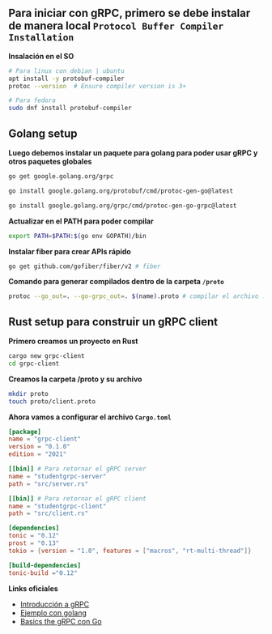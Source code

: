 ## Para iniciar con gRPC, primero se debe instalar de manera local `Protocol Buffer Compiler Installation`

**Insalación en el SO**
```bash
# Para linux con debian | ubuntu
apt install -y protobuf-compiler
protoc --version  # Ensure compiler version is 3+

# Para fedora
sudo dnf install protobuf-compiler
```

## Golang setup

**Luego debemos instalar un paquete para golang para poder usar gRPC y otros paquetes globales**
```bash
go get google.golang.org/grpc

go install google.golang.org/protobuf/cmd/protoc-gen-go@latest

go install google.golang.org/grpc/cmd/protoc-gen-go-grpc@latest
```

**Actualizar en el PATH para poder compilar**
```bash
export PATH=$PATH:$(go env GOPATH)/bin
```

**Instalar fiber para crear APIs rápido**

```bash
go get github.com/gofiber/fiber/v2 # fiber
```

**Comando para generar compilados dentro de la carpeta `/proto`**
```bash
protoc --go_out=. --go-grpc_out=. $(name).proto # compilar el archivo .proto  
```

## Rust setup para construir un gRPC client

**Primero creamos un proyecto en Rust**

```bash
cargo new grpc-client
cd grpc-client
```

**Creamos la carpeta /proto y su archivo**

```bash
mkdir proto
touch proto/client.proto
```

**Ahora vamos a configurar el archivo `Cargo.toml`**

```toml
[package]
name = "grpc-client"
version = "0.1.0"
edition = "2021"

[[bin]] # Para retornar el gRPC server
name = "studentgrpc-server"
path = "src/server.rs"

[[bin]] # Para retornar el gRPC client
name = "studentgrpc-client"
path = "src/client.rs"

[dependencies]
tonic = "0.12"
prost = "0.13"
tokio = {version = "1.0", features = ["macros", "rt-multi-thread"]}

[build-dependencies]
tonic-build ="0.12"
```


**Links oficiales**
- [Introducción a gRPC](https://grpc.io/docs/what-is-grpc/introduction/)
- [Ejemplo con golang](https://grpc.io/docs/languages/go/quickstart/)
- [Basics the gRPC con Go](https://grpc.io/docs/languages/go/basics/)